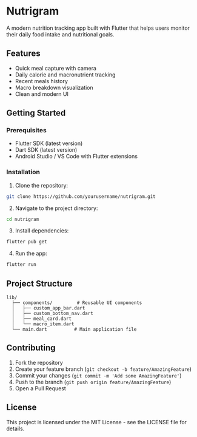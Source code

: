 # Nutrigram

A modern nutrition tracking app built with Flutter that helps users monitor their daily food intake and nutritional goals.

## Features

- Quick meal capture with camera
- Daily calorie and macronutrient tracking
- Recent meals history
- Macro breakdown visualization
- Clean and modern UI

## Getting Started

### Prerequisites

- Flutter SDK (latest version)
- Dart SDK (latest version)
- Android Studio / VS Code with Flutter extensions

### Installation

1. Clone the repository:
```bash
git clone https://github.com/yourusername/nutrigram.git
```

2. Navigate to the project directory:
```bash
cd nutrigram
```

3. Install dependencies:
```bash
flutter pub get
```

4. Run the app:
```bash
flutter run
```

## Project Structure

```
lib/
  ├── components/         # Reusable UI components
  │   ├── custom_app_bar.dart
  │   ├── custom_bottom_nav.dart
  │   ├── meal_card.dart
  │   └── macro_item.dart
  └── main.dart          # Main application file
```

## Contributing

1. Fork the repository
2. Create your feature branch (`git checkout -b feature/AmazingFeature`)
3. Commit your changes (`git commit -m 'Add some AmazingFeature'`)
4. Push to the branch (`git push origin feature/AmazingFeature`)
5. Open a Pull Request

## License

This project is licensed under the MIT License - see the LICENSE file for details.
